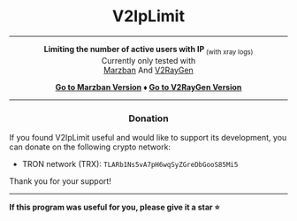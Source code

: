 <center>

# V2IpLimit

<hr>

<b>Limiting the number of active users with IP</b><sub> (with xray logs)</sub>
<br>Currently only tested with
<br>[Marzban](https://github.com/Gozargah/Marzban) And [V2RayGen](https://github.com/SonyaCore/V2RayGen)

<b>

[Go to Marzban Version](Marzban/README.md) ♦️
[Go to V2RayGen Version](V2RayGen/README.md)

</b>

<hr>

### Donation

</center>
If you found V2IpLimit useful and would like to support its development, you can donate on the following crypto network:

- TRON network (TRX): `TLARb1Ns5vA7pH6wqSyZGreDbGooS85Mi5`

Thank you for your support!

<hr>

<b>
If this program was useful for you, please give it a star ⭐
</b>
